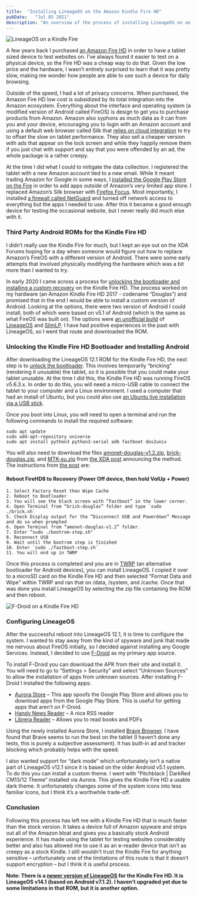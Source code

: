 ```yaml
---
title:  "Installing LineageOS on the Amazon Kindle Fire HD"
pubDate:   "Jul 05 2021"
description: "An overview of the process of installing LineageOS on an Amazon Kindle Fire HD (2017)."
---
```


![LineageOS on a Kindle Fire](/images/lineageos-douglas.png)

A few years back I purchased [an Amazon Fire HD](https://foundation.mozilla.org/en/privacynotincluded/amazon-fire-hd-tablets/) in order to have a tablet sized device to test websites on. I’ve always found it easier to test on a physical device, so the Fire HD was a cheap way to do that. Given the low price and the hardware, I wasn’t entirely surprised to learn that it was pretty slow, making me wonder how people are able to use such a device for daily browsing. 

Outside of the speed, I had a lot of privacy concerns. When purchased, the Amazon Fire HD low cost is subsidized by its total integration into the Amazon ecosystem. Everything about the interface and operating system (a modified version of Android called FireOS) is design to get you to purchase products from Amazon. Amazon also syphons as much data as it can from you and your device, encouraging you to login with an Amazon account and using a default web browser called Silk that [relies on cloud integration](https://searchsecurity.techtarget.com/tip/Examining-Kindle-Fire-security-Silk-browser-security-in-the-enterprise) to try to offset the slow on tablet performance. They also sell a cheaper version with ads that appear on the lock screen and while they happily remove them if you just chat with support and say that you were offended by an ad, the whole package is a rather creepy.

At the time I did what I could to mitigate the data collection. I registered the tablet with a new Amazon account tied to a new email. While it meant trading Amazon for Google in some ways, I [installed the Google Play Store on the Fire](https://www.androidpolice.com/2020/12/25/install-play-store-amazon-fire-tablet/) in order to add apps outside of Amazon’s very limited app store. I replaced Amazon’s Silk browser with [Firefox Focus](https://support.mozilla.org/en-US/kb/focus). Most importantly, I installed [a firewall called NetGuard](https://netguard.me/) and turned off network access to everything but the apps I needed to use. After this it became a good enough device for testing the occasional website, but I never really did much else with it.

### Third Party Android ROMs for the Kindle Fire HD

I didn’t really use the Kindle Fire for much, but I kept an eye out on the XDA Forums hoping for a day when someone would figure out how to replace Amazon’s FireOS with a different version of Android. There were some early attempts that involved physically modifying the hardware which was a bit more than I wanted to try. 

In early 2020 I came across a process for [unlocking the bootloader and installing a custom recovery](https://forum.xda-developers.com/t/unlock-root-twrp-unbrick-fire-hd-8-2017-douglas.3962846/) on the Kindle Fire HD. The process worked on my hardware (an Amazon Kindle Fire HD 2017 - codename “Douglas”) and promised that in the end I would be able to install a custom version of Android. Looking at the options, there were two version of Android I could install, both of which were based on v5.1 of Android (which is the same as what FireOS was built on). The options were [an unofficial build](https://forum.xda-developers.com/t/rom-unlocked-douglas-lineage-12-1-5-sep-2020.3967537/) of [LineageOS](https://lineageos.org/) and [SlimLP](https://forum.xda-developers.com/t/rom-unlocked-douglas-slimlp-10-jan-2020.3996003/). I have had positive experiences in the past with LineageOS, so I went that route and downloaded the ROM. 

### Unlocking the Kindle Fire HD Bootloader and Installing Android

After downloading the LineageOS 12.1 ROM for the Kindle Fire HD, the next step is to [unlock the bootloader](https://forum.xda-developers.com/t/unlock-root-twrp-unbrick-fire-hd-8-2017-douglas.3962846/). This involves temporarily “bricking” (rendering it unusable) the tablet, so it is possible that you could make your tablet unusable. At the time I did this, the Kindle Fire HD was running FireOS v5.6.3.x. In order to do this, you will need a micro-USB cable to connect the tablet to your computer and a Linux environment. I used a computer that had an install of Ubuntu, but you could also use [an Ubuntu live installation via a USB stick](https://ubuntu.com/tutorials/try-ubuntu-before-you-install#1-getting-started).

Once you boot into Linux, you will need to open a terminal and run the following commands to install the required software:

```shellsession
sudo apt update
sudo add-apt-repository universe
sudo apt install python3 python3-serial adb fastboot dos2unix
```

You will also need to download the files [amonet-douglas-v1.2.zip](https://forum.xda-developers.com/attachments/amonet-douglas-v1-2-zip.4845269/), [brick-douglas.zip](https://forum.xda-developers.com/attachments/brick-douglas-zip.4825253/), and [MTK-su.zip](https://forum.xda-developers.com/t/rapid-temporary-root-for-hd-8-hd-10.3904595/) from [the XDA post](https://forum.xda-developers.com/t/unlock-root-twrp-unbrick-fire-hd-8-2017-douglas.3962846/) announcing the method. The instructions from [the post](https://forum.xda-developers.com/t/unlock-root-twrp-unbrick-fire-hd-8-2017-douglas.3962846/page-32#post-84047455) are:

#### Reboot FireHD8 to Recovery (Power Off device, then hold VolUp + Power)

    1. Select Factory Reset then Wipe Cache
    2. Reboot to Bootloader
    3. You will see the black screen with “Fastboot” in the lower corner.
    4. Open Terminal from “brick-douglas” folder and type `sudo ./brick.sh` 
    5. Check Display output for the “Disconnect USB and Powerdown” Message and do so when prompted
    6. Open Terminal from “amonet-douglas-v1.2” folder.
    7. Enter “sudo ./bootrom-step.sh"
    8. Reconnect USB
    9. Wait until the bootrom step is finished
    10. Enter `sudo ./fastboot-step.sh`
    11. You will end up in TWRP 

Once this process is completed and you are in [TWRP](https://twrp.me/) (an alternative bootloader for Android devices), you can install LineageOS. I copied it over to a microSD card on the Kindle Fire HD and then selected “Format Data and Wipe” within TWRP and ran that on /data, /system, and /cache. Once that was done you install LineageOS by selecting the zip file containing the ROM and then reboot.

![F-Droid on a Kindle Fire HD](/images/lineageos-fdroid.png)

### Configuring LineageOS

After the successful reboot into LineageOS 12.1, it is time to configure the system. I wanted to stay away from the kind of spyware and junk that made me nervous about FireOS initially, so I decided against installing any Google Services. Instead, I decided to use [F-Droid](https://f-droid.org/) as my primary app source. 

To install F-Droid you can download the APK from their site and install it. You will need to go to “Settings > Security” and select “Unknown Sources” to allow the installation of apps from unknown sources. After installing F-Droid I installed the following apps:

* [Aurora Store](https://f-droid.org/en/packages/com.aurora.store/) – This app spoofs the Google Play Store and allows you to download apps from the Google Play Store. This is useful for getting apps that aren’t on F-Droid.
* [Handy News Reader](https://f-droid.org/en/packages/ru.yanus171.feedexfork/) – A nice RSS reader
* [Librera Reader](https://f-droid.org/en/packages/com.foobnix.pro.pdf.reader/) – Allows you to read books and PDFs

Using the newly installed Aurora Store, I installed [Brave Browser](https://brave.com/). I have found that Brave seems to run the best on the tablet (I haven’t done any tests, this is purely a subjective assessment). It has built-in ad and tracker blocking which probably helps with the speed.

I also wanted support for “dark mode” which unfortunately isn’t a native part of LineageOS v12.1 since it is based on the older Android v5.1 system. To do this you can install a custom theme. I went with “Pitchblack | DarkRed CM13/12 Theme” installed via Aurora. This gives the Kindle Fire HD a usable dark theme. It unfortunately changes some of the system icons into less familiar icons, but I think it’s a worthwhile trade-off.

### Conclusion

Following this process has left me with a Kindle Fire HD that is much faster than the stock version. It takes a device full of Amazon spyware and strips out all of the Amazon bloat and gives you a basically stock Android experience. It has made using the tablet for testing websites considerably better and also has allowed me to use it as an e-reader device that isn’t as creepy as a stock Kindle. I still wouldn’t trust the Kindle Fire for anything sensitive – unfortunately one of the limitations of this route is that it doesn’t support encryption – but I think it is useful process. 

**Note: There is a [newer version of LineageOS](https://forum.xda-developers.com/t/rom-unlocked-douglas-otas-lineage-14-1-30-jan-2021.4195349/) for the Kindle Fire HD. It is LineageOS v14.1 (based on Android v7.1.2). I haven’t upgraded yet due to some limitations in that ROM, but it is another option.**
